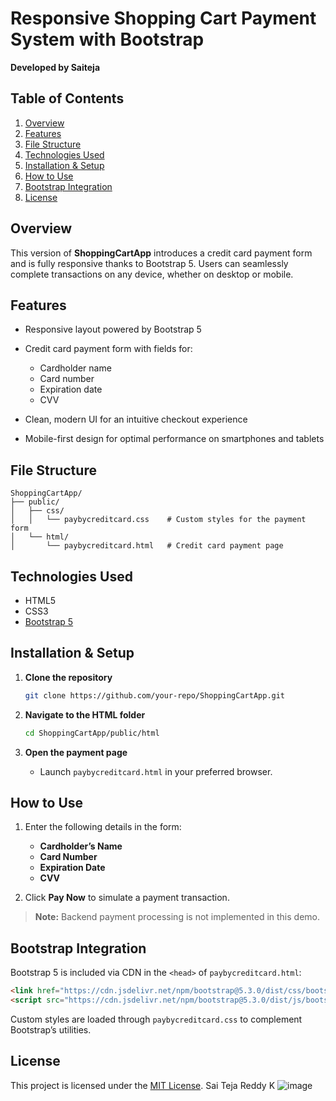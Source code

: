 # Responsive Shopping Cart Payment System with Bootstrap

**Developed by Saiteja**

## Table of Contents

1. [Overview](#overview)
2. [Features](#features)
3. [File Structure](#file-structure)
4. [Technologies Used](#technologies-used)
5. [Installation & Setup](#installation--setup)
6. [How to Use](#how-to-use)
7. [Bootstrap Integration](#bootstrap-integration)
8. [License](#license)

## Overview

This version of **ShoppingCartApp** introduces a credit card payment form and is fully responsive thanks to Bootstrap 5. Users can seamlessly complete transactions on any device, whether on desktop or mobile.

## Features

* Responsive layout powered by Bootstrap 5
* Credit card payment form with fields for:

  * Cardholder name
  * Card number
  * Expiration date
  * CVV
* Clean, modern UI for an intuitive checkout experience
* Mobile-first design for optimal performance on smartphones and tablets

## File Structure

```plaintext
ShoppingCartApp/
├── public/
│   ├── css/
│   │   └── paybycreditcard.css    # Custom styles for the payment form
│   └── html/
│       └── paybycreditcard.html   # Credit card payment page
```

## Technologies Used

* HTML5
* CSS3
* [Bootstrap 5](https://getbootstrap.com/)

## Installation & Setup

1. **Clone the repository**

   ```bash
   git clone https://github.com/your-repo/ShoppingCartApp.git
   ```
2. **Navigate to the HTML folder**

   ```bash
   cd ShoppingCartApp/public/html
   ```
3. **Open the payment page**

   * Launch `paybycreditcard.html` in your preferred browser.

## How to Use

1. Enter the following details in the form:

   * **Cardholder’s Name**
   * **Card Number**
   * **Expiration Date**
   * **CVV**
2. Click **Pay Now** to simulate a payment transaction.

> **Note:** Backend payment processing is not implemented in this demo.

## Bootstrap Integration

Bootstrap 5 is included via CDN in the `<head>` of `paybycreditcard.html`:

```html
<link href="https://cdn.jsdelivr.net/npm/bootstrap@5.3.0/dist/css/bootstrap.min.css" rel="stylesheet">
<script src="https://cdn.jsdelivr.net/npm/bootstrap@5.3.0/dist/js/bootstrap.bundle.min.js"></script>
```

Custom styles are loaded through `paybycreditcard.css` to complement Bootstrap’s utilities.

## License

This project is licensed under the [MIT License](LICENSE).
Sai Teja Reddy K
![image](https://github.com/user-attachments/assets/a4cacfd1-eac3-4aec-8f90-c6484827dc14)


